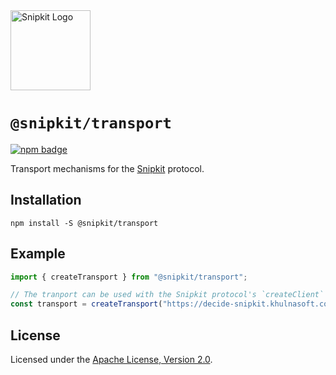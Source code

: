 <a href="https://snipkit.khulnasoft.com" target="_snipkit-home">
  <picture>
    <source media="(prefers-color-scheme: dark)" srcset="https://snipkit.khulnasoft.com/logo/snipkit-dark-lockup-voyage-horizontal.svg">
    <img src="https://snipkit.khulnasoft.com/logo/snipkit-light-lockup-voyage-horizontal.svg" alt="Snipkit Logo" height="128" width="auto">
  </picture>
</a>

# `@snipkit/transport`

<p>
  <a href="https://www.npmjs.com/package/@snipkit/transport">
    <picture>
      <source media="(prefers-color-scheme: dark)" srcset="https://img.shields.io/npm/v/%40snipkit%2Ftransport?style=flat-square&label=%E2%9C%A6Aj&labelColor=000000&color=5C5866">
      <img alt="npm badge" src="https://img.shields.io/npm/v/%40snipkit%2Ftransport?style=flat-square&label=%E2%9C%A6Aj&labelColor=ECE6F0&color=ECE6F0">
    </picture>
  </a>
</p>

Transport mechanisms for the [Snipkit][snipkit] protocol.

## Installation

```shell
npm install -S @snipkit/transport
```

## Example

```ts
import { createTransport } from "@snipkit/transport";

// The tranport can be used with the Snipkit protocol's `createClient` function.
const transport = createTransport("https://decide-snipkit.khulnasoft.com");
```

## License

Licensed under the [Apache License, Version 2.0][apache-license].

[snipkit]: https://snipkit.khulnasoft.com
[apache-license]: http://www.apache.org/licenses/LICENSE-2.0
